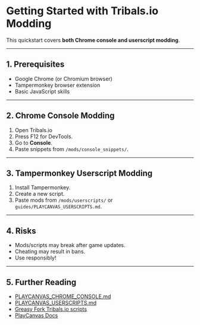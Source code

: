 # Getting Started with Tribals.io Modding

This quickstart covers **both Chrome console and userscript modding**.

---

## 1. Prerequisites

- Google Chrome (or Chromium browser)
- Tampermonkey browser extension
- Basic JavaScript skills

---

## 2. Chrome Console Modding

1. Open Tribals.io
2. Press F12 for DevTools.
3. Go to **Console**.
4. Paste snippets from `/mods/console_snippets/`.

---

## 3. Tampermonkey Userscript Modding

1. Install Tampermonkey.
2. Create a new script.
3. Paste mods from `/mods/userscripts/` or `guides/PLAYCANVAS_USERSCRIPTS.md`.

---

## 4. Risks

- Mods/scripts may break after game updates.
- Cheating may result in bans.
- Use responsibly!

---

## 5. Further Reading

- [PLAYCANVAS_CHROME_CONSOLE.md](PLAYCANVAS_CHROME_CONSOLE.md)
- [PLAYCANVAS_USERSCRIPTS.md](PLAYCANVAS_USERSCRIPTS.md)
- [Greasy Fork Tribals.io scripts](https://greasyfork.org/en/scripts/by-site/tribals.io)
- [PlayCanvas Docs](https://developer.playcanvas.com/)